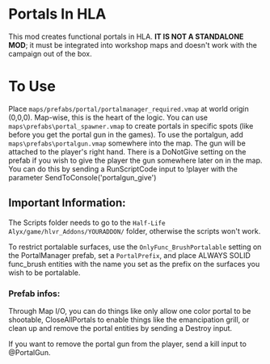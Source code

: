 # Portals In HLA
This mod creates functional portals in HLA. **IT IS NOT A STANDALONE MOD**; it must be integrated into workshop maps and doesn't work with the campaign out of the box.

# To Use
Place `maps/prefabs/portal/portalmanager_required.vmap` at world origin (0,0,0). Map-wise, this is the heart of the logic. You can use `maps\prefabs\portal_spawner.vmap` to create portals in specific spots (like before you get the portal gun in the games). To use the portalgun, add `maps\prefabs\portalgun.vmap` somewhere into the map. The gun will be attached to the player's right hand. There is a DoNotGive setting on the prefab if you wish to give the player the gun somewhere later on in the map. You can do this by sending a RunScriptCode input to !player with the parameter SendToConsole('portalgun_give')


## Important Information:
The Scripts folder needs to go to the `Half-Life Alyx/game/hlvr_Addons/YOURADDON/` folder, otherwise the scripts won't work.

To restrict portalable surfaces, use the `OnlyFunc_BrushPortalable` setting on the PortalManager prefab, set a `PortalPrefix`, and place ALWAYS SOLID func_brush entities with the name you set as the prefix on the surfaces you wish to be portalable. 


### Prefab infos:
Through Map I/O, you can do things like only allow one color portal to be shootable, CloseAllPortals to enable things like the emancipation grill, or clean up and remove the portal entities by sending a Destroy input.

If you want to remove the portal gun from the player, send a kill input to @PortalGun.
